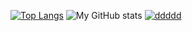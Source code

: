 [![Top Langs](https://github-readme-stats.vercel.app/api/top-langs/?username=sp0t&layout=compact&height=300)](https://github.com/sp0t)
![My GitHub stats](https://github-readme-stats.vercel.app/api?username=sp0t&hide=contribs,issues&height=300)
[![ddddd](https://github-readme-stats.vercel.app/api/wakatime?username=papa&layout=compact)](https://github.com/sp0t)


